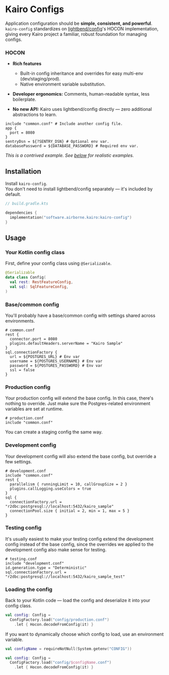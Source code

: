 # Kairo Configs

Application configuration should be **simple, consistent, and powerful**.\
`kairo-config` standardizes on [lightbend/config](https://github.com/lightbend/config)'s HOCON implementation,
giving every Kairo project a familiar, robust foundation for managing configs.

### HOCON

- **Rich features**
  - Built-in config inheritance and overrides for easy multi-env (dev/staging/prod).
  - Native environment variable substitution.

- **Developer ergonomics:** Comments, human-readable syntax, less boilerplate.

- **No new API:** Kairo uses lightbend/config directly — zero additional abstractions to learn.

```hocon
include "common.conf" # Include another config file.
app {
  port = 8080
}
sentryDsn = ${?SENTRY_DSN} # Optional env var.
databasePassword = ${DATABASE_PASSWORD} # Required env var.
```

_This is a contrived example. See [below](#usage) for realistic examples._

## Installation

Install `kairo-config`.\
You don't need to install lightbend/config separately — it's included by default.

```kotlin
// build.gradle.kts

dependencies {
  implementation("software.airborne.kairo:kairo-config")
}
```

## Usage

### Your Kotlin config class

First, define your config class using `@Serializable`.

```kotlin
@Serializable
data class Config(
  val rest: RestFeatureConfig,
  val sql: SqlFeatureConfig,
)
```

### Base/common config

You'll probably have a base/common config with settings shared across environments.

```hocon
# common.conf
rest {
  connector.port = 8080
  plugins.defaultHeaders.serverName = "Kairo Sample"
}
sql.connectionFactory {
  url = ${POSTGRES_URL} # Env var
  username = ${POSTGRES_USERNAME} # Env var
  password = ${POSTGRES_PASSWORD} # Env var
  ssl = false
}
```

### Production config

Your production config will extend the base config.
In this case, there's nothing to override.
Just make sure the Postgres-related environment variables are set at runtime.

```hocon
# production.conf
include "common.conf"
```

You can create a staging config the same way.

### Development config

Your development config will also extend the base config,
but override a few settings.

```hocon
# development.conf
include "common.conf"
rest {
  parallelism { runningLimit = 10, callGroupSize = 2 }
  plugins.callLogging.useColors = true
}
sql {
  connectionFactory.url = "r2dbc:postgresql://localhost:5432/kairo_sample"
  connectionPool.size { initial = 2, min = 1, max = 5 }
}
```

### Testing config

It's usually easiest to make your testing config extend the development config instead of the base config,
since the overrides we applied to the development config also make sense for testing.

```hocon
# testing.conf
include "development.conf"
id.generation.type = "Deterministic"
sql.connectionFactory.url = "r2dbc:postgresql://localhost:5432/kairo_sample_test"
```

### Loading the config

Back to your Kotlin code — load the config and deserialize it into your config class.

```kotlin
val config: Config =
  ConfigFactory.load("config/production.conf")
    .let { Hocon.decodeFromConfig(it) }
```

If you want to dynamically choose which config to load, use an environment variable.

```kotlin
val configName = requireNotNull(System.getenv("CONFIG"))

val config: Config =
  ConfigFactory.load("config/$configName.conf")
    .let { Hocon.decodeFromConfig(it) }
```
